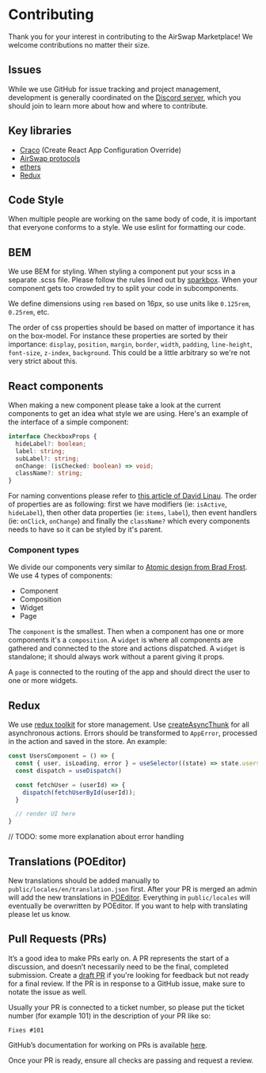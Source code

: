 # Contributing

Thank you for your interest in contributing to the AirSwap Marketplace! We welcome contributions no matter their size.

## Issues

While we use GitHub for issue tracking and project management, development is generally coordinated on the [Discord server](https://chat.airswap.io/), which you should join to learn more about how and where to contribute.

## Key libraries

- [Craco](https://www.npmjs.com/package/@craco/craco) (Create React App Configuration Override)
- [AirSwap protocols](https://github.com/airswap/airswap-protocols)
- [ethers](https://docs.ethers.io/)
- [Redux](https://redux-toolkit.js.org/)

## Code Style

When multiple people are working on the same body of code, it is important that everyone conforms to a style. We use eslint for formatting our code.

## BEM

We use BEM for styling. When styling a component put your scss in a separate .scss file. Please follow the rules lined out by [sparkbox](https://sparkbox.com/foundry/bem_by_example). When your component gets too crowded try to split your code in subcomponents.

We define dimensions using `rem` based on 16px, so use units like `0.125rem`, `0.25rem`, etc.

The order of css properties should be based on matter of importance it has on the box-model. For instance these properties are sorted by their importance: `display`, `position`, `margin`, `border`, `width`, `padding`, `line-height`, `font-size`, `z-index`, `background`. This could be a little arbitrary so we're not very strict about this. 

## React components

When making a new component please take a look at the current components to get an idea what style we are using. Here's an example of the interface of a simple component:

```typescript
interface CheckboxProps {
  hideLabel?: boolean;
  label: string;
  subLabel?: string;
  onChange: (isChecked: boolean) => void;
  className?: string;
}
```

For naming conventions please refer to [this article of David Linau](https://dlinau.wordpress.com/2016/02/22/how-to-name-props-for-react-components/).
The order of properties are as following: first we have modifiers (ie: `isActive`, `hideLabel`), then other data properties (ie: `items`, `label`), then event handlers (ie: `onClick`, `onChange`) and finally the `className?` which every components needs to have so it can be styled by it's parent.

### Component types

We divide our components very similar to [Atomic design from Brad Frost](https://bradfrost.com/blog/post/atomic-web-design/). We use 4 types of components:

- Component
- Composition
- Widget
- Page

The `component` is the smallest. Then when a component has one or more components it's a `composition`. A `widget` is where all components are gathered and connected to the store and actions dispatched. A `widget` is standalone; it should always work without a parent giving it props.

A `page` is connected to the routing of the app and should direct the user to one or more widgets.

## Redux

We use [redux toolkit](https://redux-toolkit.js.org) for store management. Use [createAsyncThunk](https://redux-toolkit.js.org/api/createAsyncThunk) for all asynchronous actions. Errors should be transformed to `AppError`, processed in the action and saved in the store. An example:

```typescript
const UsersComponent = () => {
  const { user, isLoading, error } = useSelector((state) => state.users)
  const dispatch = useDispatch()

  const fetchUser = (userId) => {
    dispatch(fetchUserById(userId));
  }

  // render UI here
}
```

// TODO: some more explanation about error handling

## Translations (POEditor)

New translations should be added manually to `public/locales/en/translation.json` first. After your PR is merged an admin will add the new translations in [POEditor](https://poeditor.com/). Everything in `public/locales` will eventually be overwritten by POEditor. If you want to help with translating please let us know.

## Pull Requests (PRs)

It’s a good idea to make PRs early on. A PR represents the start of a discussion, and doesn’t necessarily need to be the final, completed submission. Create a [draft PR](https://github.blog/2019-02-14-introducing-draft-pull-requests/) if you're looking for feedback but not ready for a final review. If the PR is in response to a GitHub issue, make sure to notate the issue as well.

Usually your PR is connected to a ticket number, so please put the ticket number (for example 101) in the description of your PR like so:

`Fixes #101`

GitHub’s documentation for working on PRs is available [here](https://help.github.com/en/github/collaborating-with-issues-and-pull-requests/about-pull-requests).

Once your PR is ready, ensure all checks are passing and request a review.
